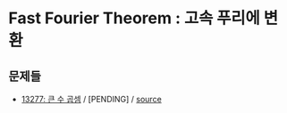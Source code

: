 # Fast Fourier Theorem : 고속 푸리에 변환

## 문제들

 - [13277: 큰 수 곱셈](https://www.acmicpc.net/problem/13277) / \[PENDING\] / [source](../../sources/13277.cpp)
